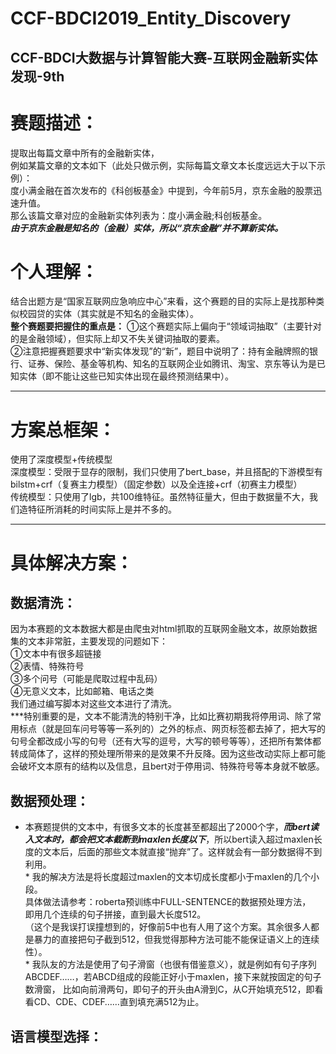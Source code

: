 # CCF-BDCI2019_Entity_Discovery
CCF-BDCI大数据与计算智能大赛-互联网金融新实体发现-9th
---
# 赛题描述：
提取出每篇文章中所有的金融新实体，  
例如某篇文章的文本如下（此处只做示例，实际每篇文章文本长度远远大于以下示例）：  
度小满金融在首次发布的《科创板基金》中提到，今年前5月，京东金融的股票迅速升值。  
那么该篇文章对应的金融新实体列表为：度小满金融;科创板基金。  
***由于京东金融是知名的（金融）实体，所以“京东金融”并不算新实体。***

# 个人理解：
结合出题方是“国家互联网应急响应中心”来看，这个赛题的目的实际上是找那种类似校园贷的实体（其实就是不知名的金融实体）。  
**整个赛题要把握住的重点是：**
①这个赛题实际上偏向于“领域词抽取”（主要针对的是金融领域），但实际上却又不失关键词抽取的要素。  
②注意把握赛题要求中“新实体发现”的“新”，题目中说明了：持有金融牌照的银行、证券、保险、基金等机构、知名的互联网企业如腾讯、淘宝、京东等认为是已知实体（即不能让这些已知实体出现在最终预测结果中）。  

---
# 方案总框架：
使用了深度模型+传统模型  
深度模型：受限于显存的限制，我们只使用了bert_base，并且搭配的下游模型有bilstm+crf（复赛主力模型）（固定参数）以及全连接+crf（初赛主力模型）  
传统模型：只使用了lgb，共100维特征。虽然特征量大，但由于数据量不大，我们造特征所消耗的时间实际上是并不多的。  

---
# 具体解决方案：

## 数据清洗：
因为本赛题的文本数据大都是由爬虫对html抓取的互联网金融文本，故原始数据集的文本非常脏，主要发现的问题如下：  
①文本中有很多超链接    
②表情、特殊符号   
③多个问号（可能是爬取过程中乱码）   
④无意义文本，比如邮箱、电话之类  
我们通过编写脚本对这些文本进行了清洗。  
***特别重要的是，文本不能清洗的特别干净，比如比赛初期我将停用词、除了常用标点（就是回车问号等等一系列的）之外的标点、网页标签都去掉了，把大写的句号全都改成小写的句号（还有大写的逗号，大写的顿号等等），还把所有繁体都转成简体了，这样的预处理所带来的是效果不升反降。因为这些改动实际上都可能会破坏文本原有的结构以及信息，且bert对于停用词、特殊符号等本身就不敏感。  
  
## 数据预处理：  
- 本赛题提供的文本中，有很多文本的长度甚至都超出了2000个字，***而bert读入文本时，都会把文本截断到maxlen长度以下***，所以bert读入超过maxlen长度的文本后，后面的那些文本就直接“抛弃”了。这样就会有一部分数据得不到利用。  
      * 我的解决方法是将长度超过maxlen的文本切成长度都小于maxlen的几个小段。  
      具体做法请参考：roberta预训练中FULL-SENTENCE的数据预处理方法，  
      即用几个连续的句子拼接，直到最大长度512。  
      （这个是我误打误撞想到的，好像前5中也有人用了这个方案。其余很多人都是暴力的直接把句子截到512，但我觉得那种方法可能不能保证语义上的连续性）。  
      * 我队友的方法是使用了句子滑窗（也很有借鉴意义），就是例如有句子序列ABCDEF……，若ABCD组成的段能正好小于maxlen，接下来就按固定的句子数滑窗，
      比如向前滑两句，即句子的开头由A滑到C，从C开始填充512，即看看CD、CDE、CDEF……直到填充满512为止。  
  
## 语言模型选择：
 
 



